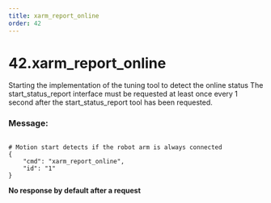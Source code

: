 ```yaml
---
title: xarm_report_online
order: 42
---
```

# 42.xarm_report_online

Starting the implementation of the tuning tool to detect the online status
The start_status_report interface must be requested at least once every 1 second after the start_status_report tool has been requested.


### Message:  

```

# Motion start detects if the robot arm is always connected
{
    "cmd": "xarm_report_online",
    "id": "1"
}
```





**No response by default after a request**



